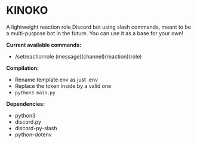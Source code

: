 # KINOKO
A lightweight reaction role Discord bot using slash commands, meant to be a multi-purpose bot in the future. You can use it as a base for your own!

**Current available commands:**
- /setreactionrole (message)(channel)(reaction)(role)

**Compilation:**
- Rename template.env as just .env
- Replace the token inside by a valid one
- ```python3 main.py```

**Dependencies:**
- python3
- discord.py
- discord-py-slash
- python-dotenv
